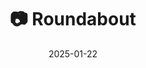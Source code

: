 ---
title: '📷 Roundabout'
date: '2025-01-22'
image: 'https://cdn.diblasio.social/static/photos/2025/20250122_140641.jpg'
alt_text: "A roundabout with traffic signs and a silver car, surrounded by trees and buildings."
tags:
  - "#Photography"
  - "#StreetPhotography"
  - "#Urban"
  - "#TrafficSigns"
  - "#FujiFilmXT20"
  - "#Winter"
  - "#Overcast"
  - "#Huizen"
  - "#Netherlands"
description: ''
created_date: '2025-01-22'
location: "Unknown location"
exif_data: "FUJIFILM X-T20 XF27mmF2.8 (1/950 | f/5.6 | ISO 400)"
draft: false
---